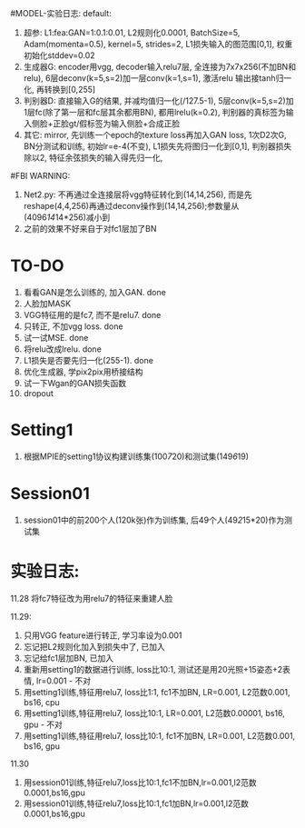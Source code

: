 #MODEL-实验日志:
default: 
1. 超参:    L1:fea:GAN=1:0.1:0.01, L2规则化0.0001, BatchSize=5, Adam(momenta=0.5), kernel=5, strides=2, L1损失输入的图范围[0,1],
           权重初始化stddev=0.02
2. 生成器G: encoder用vgg, decoder输入relu7层, 全连接为7x7x256(不加BN和relu), 6层deconv(k=5,s=2)加一层conv(k=1,s=1), 激活relu
           输出接tanh归一化, 再转换到[0,255] 
3. 判别器D: 直接输入G的结果, 并减均值归一化(/127.5-1), 5层conv(k=5,s=2)加1层fc(除了第一层和fc层其余都用BN), 都用lrelu(k=0.2), 
           判别器的真标签为输入侧脸+正脸gt/假标签为输入侧脸+合成正脸
4. 其它:    mirror, 先训练一个epoch的texture loss再加入GAN loss, 1次D2次G, BN分测试和训练, 初始lr=e-4(不变), 
           L1损失先将图归一化到[0,1], 判别器损失除以2, 特征余弦损失的输入得先归一化, 

#FBI WARNING:
1. Net2.py: 不再通过全连接层将vgg特征转化到(14,14,256), 而是先reshape(4,4,256)再通过deconv操作到(14,14,256);参数量从(4096*14*14*256)减小到
4. 之前的效果不好来自于对fc1层加了BN

# TO-DO
1. 看看GAN是怎么训练的, 加入GAN. done
2. 人脸加MASK
3. VGG特征用的是fc7, 而不是relu7. done
4. 只转正, 不加vgg loss. done
5. 试一试MSE. done
6. 将relu改成lrelu. done
7. L1损失是否要先归一化(255-1). done
8. 优化生成器, 学pix2pix用桥接结构
9. 试一下Wgan的GAN损失函数
10. dropout

# Setting1
1. 根据MPIE的setting1协议构建训练集(100*7*20)和测试集(149*6*19)

# Session01
1. session01中的前200个人(120k张)作为训练集, 后49个人(49*2*15*20)作为测试集

# 实验日志:
11.28
将fc7特征改为用relu7的特征来重建人脸

11.29: 
1. 只用VGG feature进行转正, 学习率设为0.001
2. 忘记把L2规则化加入到损失中了, 已加入
3. 忘记给fc1层加BN, 已加入
4. 重新用setting1的数据进行训练, loss比10:1, 测试还是用20光照+15姿态+2表情, lr=0.001 - 不对
5. 用setting1训练,特征用relu7, loss比1:1, fc1不加BN, LR=0.001, L2范数0.001, bs16, cpu
6. 用setting1训练,特征用relu7, loss比10:1, LR=0.001, L2范数0.00001, bs16, gpu - 不对
7. 用setting1训练,特征用relu7, loss比10:1, fc1不加BN, LR=0.001, L2范数0.001, bs16, gpu

11.30
1. 用session01训练,特征relu7,loss比10:1,fc1不加BN,lr=0.001,l2范数0.0001,bs16,gpu
2. 用session01训练,特征relu7,loss比10:1,fc1加BN,lr=0.001,l2范数0.0001,bs16,gpu
